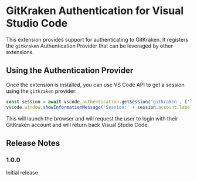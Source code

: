 # GitKraken Authentication for Visual Studio Code

This extension provides support for authenticating to GitKraken. It registers the `gitkraken` Authentication Provider that can be leveraged by other extensions.

## Using the Authentication Provider

Once the extension is installed, you can use VS Code API to get a session using the `gitkraken` provider:

```ts
const session = await vscode.authentication.getSession('gitkraken', ['login'], { createIfNone: true });
vscode.window.showInformationMessage('Session:' + session.account.label);
```

This will launch the browser and will request the user to login with their GitKraken account and will return back Visual Studio Code.

## Release Notes

### 1.0.0

Initial release
